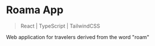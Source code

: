 # Roama App

> React | TypeScript | TailwindCSS 

Web application for travelers derived from the word "roam"
